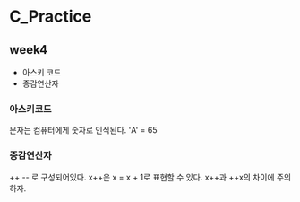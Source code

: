 # C_Practice
## week4
- 아스키 코드
- 증감연산자

### 아스키코드
문자는 컴퓨터에게 숫자로 인식된다.
'A' = 65 

### 증감연산자
++ -- 로 구성되어있다.
x++은 x = x + 1로 표현할 수 있다.
x++과 ++x의 차이에 주의하자.

